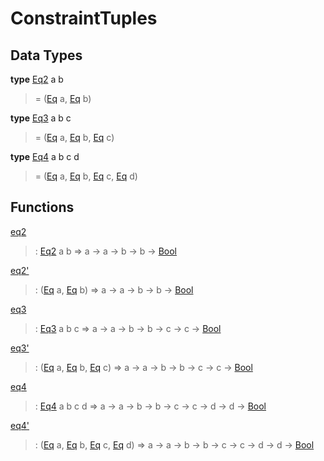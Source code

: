 # <a name="module-constrainttuples-79635"></a>ConstraintTuples

## Data Types

<a name="type-constrainttuples-eq2-29566"></a>**type** [Eq2](#type-constrainttuples-eq2-29566) a b

> = ([Eq](https://docs.daml.com/daml/stdlib/Prelude.html#class-ghc-classes-eq-22713) a, [Eq](https://docs.daml.com/daml/stdlib/Prelude.html#class-ghc-classes-eq-22713) b)

<a name="type-constrainttuples-eq3-18799"></a>**type** [Eq3](#type-constrainttuples-eq3-18799) a b c

> = ([Eq](https://docs.daml.com/daml/stdlib/Prelude.html#class-ghc-classes-eq-22713) a, [Eq](https://docs.daml.com/daml/stdlib/Prelude.html#class-ghc-classes-eq-22713) b, [Eq](https://docs.daml.com/daml/stdlib/Prelude.html#class-ghc-classes-eq-22713) c)

<a name="type-constrainttuples-eq4-25412"></a>**type** [Eq4](#type-constrainttuples-eq4-25412) a b c d

> = ([Eq](https://docs.daml.com/daml/stdlib/Prelude.html#class-ghc-classes-eq-22713) a, [Eq](https://docs.daml.com/daml/stdlib/Prelude.html#class-ghc-classes-eq-22713) b, [Eq](https://docs.daml.com/daml/stdlib/Prelude.html#class-ghc-classes-eq-22713) c, [Eq](https://docs.daml.com/daml/stdlib/Prelude.html#class-ghc-classes-eq-22713) d)

## Functions

<a name="function-constrainttuples-eq2-16370"></a>[eq2](#function-constrainttuples-eq2-16370)

> : [Eq2](#type-constrainttuples-eq2-29566) a b =\> a -\> a -\> b -\> b -\> [Bool](https://docs.daml.com/daml/stdlib/Prelude.html#type-ghc-types-bool-66265)

<a name="function-constrainttuples-eq2tick-63686"></a>[eq2'](#function-constrainttuples-eq2tick-63686)

> : ([Eq](https://docs.daml.com/daml/stdlib/Prelude.html#class-ghc-classes-eq-22713) a, [Eq](https://docs.daml.com/daml/stdlib/Prelude.html#class-ghc-classes-eq-22713) b) =\> a -\> a -\> b -\> b -\> [Bool](https://docs.daml.com/daml/stdlib/Prelude.html#type-ghc-types-bool-66265)

<a name="function-constrainttuples-eq3-5603"></a>[eq3](#function-constrainttuples-eq3-5603)

> : [Eq3](#type-constrainttuples-eq3-18799) a b c =\> a -\> a -\> b -\> b -\> c -\> c -\> [Bool](https://docs.daml.com/daml/stdlib/Prelude.html#type-ghc-types-bool-66265)

<a name="function-constrainttuples-eq3tick-36081"></a>[eq3'](#function-constrainttuples-eq3tick-36081)

> : ([Eq](https://docs.daml.com/daml/stdlib/Prelude.html#class-ghc-classes-eq-22713) a, [Eq](https://docs.daml.com/daml/stdlib/Prelude.html#class-ghc-classes-eq-22713) b, [Eq](https://docs.daml.com/daml/stdlib/Prelude.html#class-ghc-classes-eq-22713) c) =\> a -\> a -\> b -\> b -\> c -\> c -\> [Bool](https://docs.daml.com/daml/stdlib/Prelude.html#type-ghc-types-bool-66265)

<a name="function-constrainttuples-eq4-77456"></a>[eq4](#function-constrainttuples-eq4-77456)

> : [Eq4](#type-constrainttuples-eq4-25412) a b c d =\> a -\> a -\> b -\> b -\> c -\> c -\> d -\> d -\> [Bool](https://docs.daml.com/daml/stdlib/Prelude.html#type-ghc-types-bool-66265)

<a name="function-constrainttuples-eq4tick-59016"></a>[eq4'](#function-constrainttuples-eq4tick-59016)

> : ([Eq](https://docs.daml.com/daml/stdlib/Prelude.html#class-ghc-classes-eq-22713) a, [Eq](https://docs.daml.com/daml/stdlib/Prelude.html#class-ghc-classes-eq-22713) b, [Eq](https://docs.daml.com/daml/stdlib/Prelude.html#class-ghc-classes-eq-22713) c, [Eq](https://docs.daml.com/daml/stdlib/Prelude.html#class-ghc-classes-eq-22713) d) =\> a -\> a -\> b -\> b -\> c -\> c -\> d -\> d -\> [Bool](https://docs.daml.com/daml/stdlib/Prelude.html#type-ghc-types-bool-66265)
